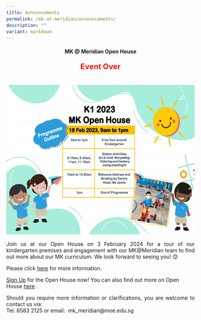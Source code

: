 ```yaml
---
title: Announcements
permalink: /mk-at-meridian/announcements/
description: ""
variant: markdown
---
```

<h4 align="center">MK @ Meridian Open House<p style="color:red; font-size:20px;">Event Over</p></h4>
<br>
<img src="/images/MK@Meridian/2023/MK%20Open%20House.jpg" style="width: 590px;height:400px;">

<p align="justify">Join us at our Open House on 3 February 2024 for a tour of our kindergarten premises and engagement with our MK@Meridian team to find out more about our MK curriculum. We look forward to seeing you! 😊</p>


<p align="justify"> Please click <a href="/files/MK/2023/2023%20MK%20Open%20House%20-%20Letter%20to%20Parents_.pdf">here</a> for more information.</p>

<a href="https://form.gov.sg/654c2c4128c6d00011d38319">Sign Up</a> for the Open House now!  You can also find out more on Open House <a href="https://www.moe.gov.sg/preschool/moe-kindergarten?utm_source=pmk&amp;utm_medium=email&amp;utm_campaign=openhouse">here</a> .

<p align="justify">Should you require more information or clarifications, you are welcome to contact us via:<br>
Tel: 6583 2125 or email:&nbsp; mk_meridian@moe.edu.sg</p>